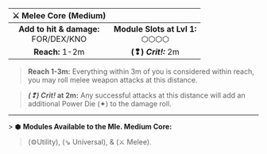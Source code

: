 
|          ⚔ Melee Core (Medium)          |                                    |
| :-------------------------------------: | :--------------------------------: |
| **Add to hit & damage:**<br>FOR/DEX/KNO | **Module Slots at Lvl 1:**<br>⬡⬡⬡⬡ |
|             **Reach:** 1-2m             |        **(❢) *Crit!:*** 2m         |

>**Reach 1-3m:** Everything within 3m of you is considered within reach, you may roll melee weapon attacks at this distance.  

>***(❢) Crit!* at 2m:** Any successful attacks at this distance will add an additional Power Die (✦) to the damage roll.

---

\> ⬢ **Modules Available to the Mle. Medium Core:**  
>(⚙Utility), (⇘ Universal), & (⚔ Melee).
